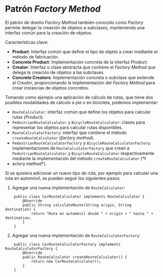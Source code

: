 # Patrón *Factory Method*

El patrón de diseño *Factory Method* también conocido como *Factory*
permite delegar la creación de objetos a subclases, manteniendo una 
interfaz común para la creación de objetos.

Características clave:

- **Product**: Interfaz común que define el tipo de objeto a crear mediante el método de fabricación. 
- **Concrete Product**: Implementación concreta de la interfaz *Product*.
- **Creator**: Interfaz o clase abstracta que contiene el *Factory Method* que delega la
creación de objetos a las subclases. 
- **Concrete Creators**: Implementación concreta o subclase que extiende al *Creator*, proporcionando
la implementación del *Factory Method* para crear instancias de objetos concretos.

Tomando como ejemplo una aplicación de cálculo de rutas, que tiene dos posibles
modalidades de cálculo a pie o en bicicleta, podemos implementar:
- `RouteCalculator`: interfaz común que define los objetos para calcular rutas (*Product*).
- `PedestrianRouteCalculator` y `BicycleRouteCalculator`: clases para representar los objetos para 
calcular rutas disponibles. 
- `RouteCalculatorFactory`: interfaz que contiene el método `createRouteCalculator` (*factory method*).
- `PedestrianRouteCalculatorFactory` y `BicycleRouteCalculatorFactory`: implementaciones de `RouteCalculatorFactory` 
que crean a `PedestrianRouteCalculator` y `BicycleRouteCalculator` respectivamente mediante 
la implementación del método `createRouteCalculator` (*f
- actory method*).

Si se quisiera adicionar un nuevo tipo de ruta, por ejemplo para calcular una ruta en
automóvil, se pueden seguir los siguientes pasos:
1. Agregar una nueva implementación de `RouteCalculator`:
```
    public class CarRouteCalculator implements RouteCalculator {
        @Override
        public String calculateRoute(String origin, String destination) {
            return "Ruta en automóvil desde " + origin + " hasta " + destination;
        }
    }
```
2. Agregar una nueva implementación de `RouteCalculatorFactory`:
```
    public class CarRouteCalculatorFactory implements RouteCalculatorFactory {
        @Override
        public RouteCalculator createRouteCalculator() {
            return new CarRouteCalculator();
        }
    }
```